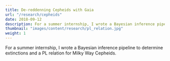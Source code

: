```yaml
---
title: De-reddenning Cepheids with Gaia
url: "/research/cepheids"
date: 2018-09-12
description: For a summer internship, I wrote a Bayesian inference pipeline to determine extinctions and a PL relation for Milky Way Cepheids.
thumbnail: "images/content/research/pl_relation.jpg"
weight: 1
---
```


For a summer internship, I wrote a Bayesian inference pipeline to determine extinctions and a PL relation for Milky Way Cepheids.